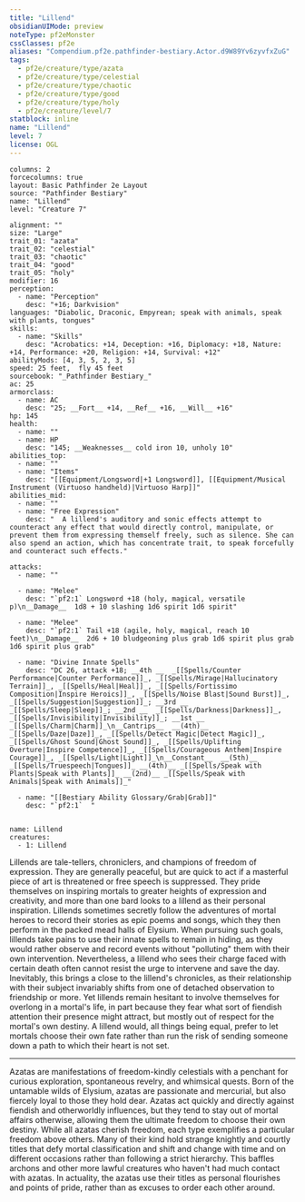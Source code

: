 ```yaml
---
title: "Lillend"
obsidianUIMode: preview
noteType: pf2eMonster
cssClasses: pf2e
aliases: "Compendium.pf2e.pathfinder-bestiary.Actor.d9W89Yv6zyvfxZuG" 
tags:
  - pf2e/creature/type/azata
  - pf2e/creature/type/celestial
  - pf2e/creature/type/chaotic
  - pf2e/creature/type/good
  - pf2e/creature/type/holy
  - pf2e/creature/level/7
statblock: inline
name: "Lillend"
level: 7
license: OGL
---
```


```statblock
columns: 2
forcecolumns: true
layout: Basic Pathfinder 2e Layout
source: "Pathfinder Bestiary"
name: "Lillend"
level: "Creature 7"

alignment: ""
size: "Large"
trait_01: "azata"
trait_02: "celestial"
trait_03: "chaotic"
trait_04: "good"
trait_05: "holy"
modifier: 16
perception:
  - name: "Perception"
    desc: "+16; Darkvision"
languages: "Diabolic, Draconic, Empyrean; speak with animals, speak with plants, tongues"
skills:
  - name: "Skills"
    desc: "Acrobatics: +14, Deception: +16, Diplomacy: +18, Nature: +14, Performance: +20, Religion: +14, Survival: +12"
abilityMods: [4, 3, 5, 2, 3, 5]
speed: 25 feet,  fly 45 feet
sourcebook: "_Pathfinder Bestiary_"
ac: 25
armorclass:
  - name: AC
    desc: "25; __Fort__ +14, __Ref__ +16, __Will__ +16"
hp: 145
health:
  - name: ""
  - name: HP
    desc: "145; __Weaknesses__ cold iron 10, unholy 10"
abilities_top:
  - name: ""
  - name: "Items"
    desc: "[[Equipment/Longsword|+1 Longsword]], [[Equipment/Musical Instrument (Virtuoso handheld)|Virtuoso Harp]]"
abilities_mid:
  - name: ""
  - name: "Free Expression"
    desc: "  A lillend's auditory and sonic effects attempt to counteract any effect that would directly control, manipulate, or prevent them from expressing themself freely, such as silence. She can also spend an action, which has concentrate trait, to speak forcefully and counteract such effects."

attacks:
  - name: ""

  - name: "Melee"
    desc: "`pf2:1` Longsword +18 (holy, magical, versatile p)\n__Damage__  1d8 + 10 slashing 1d6 spirit 1d6 spirit"

  - name: "Melee"
    desc: "`pf2:1` Tail +18 (agile, holy, magical, reach 10 feet)\n__Damage__  2d6 + 10 bludgeoning plus grab 1d6 spirit plus grab 1d6 spirit plus grab"

  - name: "Divine Innate Spells"
    desc: "DC 26, attack +18; __4th __  _[[Spells/Counter Performance|Counter Performance]]_, _[[Spells/Mirage|Hallucinatory Terrain]]_, _[[Spells/Heal|Heal]]_, _[[Spells/Fortissimo Composition|Inspire Heroics]]_, _[[Spells/Noise Blast|Sound Burst]]_, _[[Spells/Suggestion|Suggestion]]_; __3rd __  _[[Spells/Sleep|Sleep]]_; __2nd __  _[[Spells/Darkness|Darkness]]_, _[[Spells/Invisibility|Invisibility]]_; __1st __  _[[Spells/Charm|Charm]]_\n__Cantrips__  __(4th)__ _[[Spells/Daze|Daze]]_, _[[Spells/Detect Magic|Detect Magic]]_, _[[Spells/Ghost Sound|Ghost Sound]]_, _[[Spells/Uplifting Overture|Inspire Competence]]_, _[[Spells/Courageous Anthem|Inspire Courage]]_, _[[Spells/Light|Light]]_\n__Constant__  __(5th)__ _[[Spells/Truespeech|Tongues]]_ __(4th)__ _[[Spells/Speak with Plants|Speak with Plants]]_ __(2nd)__ _[[Spells/Speak with Animals|Speak with Animals]]_"

  - name: "[[Bestiary Ability Glossary/Grab|Grab]]"
    desc: "`pf2:1`  "
 
```

```encounter-table
name: Lillend
creatures:
  - 1: Lillend
```



Lillends are tale-tellers, chroniclers, and champions of freedom of expression. They are generally peaceful, but are quick to act if a masterful piece of art is threatened or free speech is suppressed. They pride themselves on inspiring mortals to greater heights of expression and creativity, and more than one bard looks to a lillend as their personal inspiration. Lillends sometimes secretly follow the adventures of mortal heroes to record their stories as epic poems and songs, which they then perform in the packed mead halls of Elysium. When pursuing such goals, lillends take pains to use their innate spells to remain in hiding, as they would rather observe and record events without "polluting" them with their own intervention. Nevertheless, a lillend who sees their charge faced with certain death often cannot resist the urge to intervene and save the day. Inevitably, this brings a close to the lillend's chronicles, as their relationship with their subject invariably shifts from one of detached observation to friendship or more. Yet lillends remain hesitant to involve themselves for overlong in a mortal's life, in part because they fear what sort of fiendish attention their presence might attract, but mostly out of respect for the mortal's own destiny. A lillend would, all things being equal, prefer to let mortals choose their own fate rather than run the risk of sending someone down a path to which their heart is not set.

* * *

Azatas are manifestations of freedom-kindly celestials with a penchant for curious exploration, spontaneous revelry, and whimsical quests. Born of the untamable wilds of Elysium, azatas are passionate and mercurial, but also fiercely loyal to those they hold dear. Azatas act quickly and directly against fiendish and otherworldly influences, but they tend to stay out of mortal affairs otherwise, allowing them the ultimate freedom to choose their own destiny. While all azatas cherish freedom, each type exemplifies a particular freedom above others. Many of their kind hold strange knightly and courtly titles that defy mortal classification and shift and change with time and on different occasions rather than following a strict hierarchy. This baffles archons and other more lawful creatures who haven't had much contact with azatas. In actuality, the azatas use their titles as personal flourishes and points of pride, rather than as excuses to order each other around.
